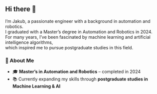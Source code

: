 ## Hi there 👋

I’m Jakub, a passionate engineer with a background in automation and robotics.  
I graduated with a Master’s degree in Automation and Robotics in 2024.  
For many years, I’ve been fascinated by machine learning and artificial intelligence algorithms,  
which inspired me to pursue postgraduate studies in this field.  

### 🚀 About Me
- 🎓 **Master’s in Automation and Robotics** – completed in 2024  
- 📚 Currently expanding my skills through **postgraduate studies in Machine Learning & AI**  

<!--
**kub5on/kub5on** is a ✨ _special_ ✨ repository because its `README.md` (this file) appears on your GitHub profile.

Here are some ideas to get you started:

- 🔭 I’m currently working on ...
- 🌱 I’m currently learning ...
- 👯 I’m looking to collaborate on ...
- 🤔 I’m looking for help with ...
- 💬 Ask me about ...
- 📫 How to reach me: ...
- 😄 Pronouns: ...
- ⚡ Fun fact: ...
-->
